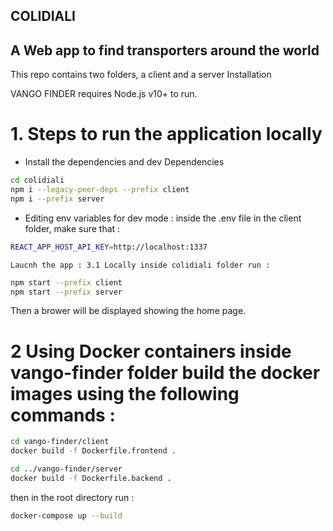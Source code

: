 ## COLIDIALI

## A Web app to find transporters around the world

This repo contains two folders, a client and a server
Installation

VANGO FINDER requires Node.js v10+ to run.

# 1. Steps to run the application locally

- Install the dependencies and dev Dependencies

```sh
cd colidiali
npm i --legacy-peer-deps --prefix client
npm i --prefix server
```

- Editing env variables for dev mode : inside the .env file in the client folder, make sure that :

```sh
REACT_APP_HOST_API_KEY=http://localhost:1337
```

    Laucnh the app : 3.1 Locally inside colidiali folder run :

```sh
npm start --prefix client
npm start --prefix server
```

Then a brower will be displayed showing the home page.

# 2 Using Docker containers inside vango-finder folder build the docker images using the following commands :

```sh
cd vango-finder/client
docker build -f Dockerfile.frontend .
```

```sh
cd ../vango-finder/server
docker build -f Dockerfile.backend .
```

then in the root directory run :

```sh
docker-compose up --build
```

